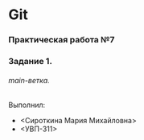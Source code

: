 # Git
### Практическая работа №7
### Задание 1.
###### main-ветка.
Выполнил:
* <Сироткина Мария Михайловна>
* <УВП-311>


